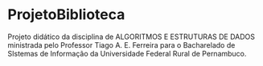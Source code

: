 # ProjetoBiblioteca
Projeto didático da disciplina de ALGORITMOS E ESTRUTURAS DE DADOS ministrada pelo Professor Tiago A. E. Ferreira para o Bacharelado de SIstemas de Informação da Universidade Federal Rural de Pernambuco.

